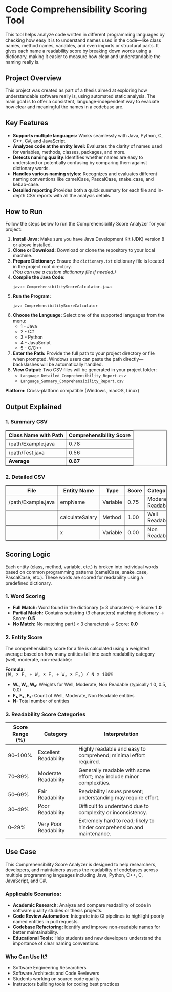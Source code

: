 <h1>Code Comprehensibility Scoring Tool</h1>
This tool helps analyze code written in different programming languages by checking how easy it is to understand names used in the code—like class names, method names, variables, and even imports or structural parts. It gives each name a readability score by breaking down words using a dictionary, making it easier to measure how clear and understandable the naming really is.
<h2>Project Overview</h2>
This project was created as part of a thesis aimed at exploring how understandable software really is, using automated static analysis. The main goal is to offer a consistent, language-independent way to evaluate how clear and meaningful the names in a codebase are.
<h2> Key Features</h2>
<ul>
  <li><b>Supports multiple languages:</b> Works seamlessly with Java, Python, C, C++, C#, and JavaScript.</li>
  <li><b>Analyzes code at the entity level:</b> Evaluates the clarity of names used for variables, methods, classes, packages, and more.</li>
  <li><b>Detects naming quality:</b>Identifies whether names are easy to understand or potentially confusing by comparing them against dictionary words.</li>
  <li><b>Handles various naming styles:</b> Recognizes and evaluates different naming conventions like camelCase, PascalCase, snake_case, and kebab-case.</li>
  <li><b>Detailed reporting:</b>Provides both a quick summary for each file and in-depth CSV reports with all the analysis details.</li>
</ul>

<h2>How to Run</h2>

<p>Follow the steps below to run the Comprehensibility Score Analyzer for your project:</p>

<ol>
  <li><strong>Install Java:</strong> Make sure you have Java Development Kit (JDK) version 8 or above installed.</li>
  <li><strong>Clone or Download:</strong> Download or clone the repository to your local machine.</li>
  <li><strong>Prepare Dictionary:</strong> Ensure the <code>dictionary.txt</code> dictionary file is located in the project root directory.
  <br><em>(You can use a custom dictionary file if needed.)</em></li>
  <li><strong>Compile the Java Code:</strong></li>
  <pre><code>javac ComprehensibilityScoreCalculator.java</code></pre>
  <li><strong>Run the Program:</strong></li>
  <pre><code>java ComprehensibilityScoreCalculator</code></pre>
  <li><strong>Choose the Language:</strong> Select one of the supported languages from the menu:
    <ul>
      <li>1 - Java</li>
      <li>2 - C#</li>
      <li>3 - Python</li>
      <li>4 - JavaScript</li>
      <li>5 - C/C++ </li>
    </ul>
  </li>
  <li><strong>Enter the Path:</strong> Provide the full path to your project directory or file when prompted. Windows users can paste the path directly—backslashes will be automatically handled.</li>
  <li><strong>View Output:</strong> Two CSV files will be generated in your project folder:
    <ul>
      <li><code>Language_Detailed_Comprehensibility_Report.csv</code></li>
      <li><code>Language_Summary_Comprehensibility_Report.csv</code></li>
    </ul>
  </li>
</ol>

<p><strong>Platform:</strong> Cross-platform compatible (Windows, macOS, Linux)</p>

  <h2>Output Explained</h2>

  <!-- Summary CSV Table -->
  <h3>1. Summary CSV</h3>
  <table border="1" cellspacing="0" cellpadding="8">
    <thead>
      <tr>
        <th>Class Name with Path</th>
        <th>Comprehensibility Score</th>
      </tr>
    </thead>
    <tbody>
      <tr>
        <td>/path/Example.java</td>
        <td>0.78</td>
      </tr>
      <tr>
        <td>/path/Test.java</td>
        <td>0.56</td>
      </tr>
      <tr>
        <td><strong>Average</strong></td>
        <td><strong>0.67</strong></td>
      </tr>
    </tbody>
  </table>

  <!-- Detailed CSV Table -->
  <h3>2. Detailed CSV</h3>
  <table border="1" cellspacing="0" cellpadding="8">
    <thead>
      <tr>
        <th>File</th>
        <th>Entity Name</th>
        <th>Type</th>
        <th>Score</th>
        <th>Category</th>
      </tr>
    </thead>
    <tbody>
      <tr>
        <td>/path/Example.java</td>
        <td>empName</td>
        <td>Variable</td>
        <td>0.75</td>
        <td>Moderate Readable</td>
      </tr>
      <tr>
        <td></td>
        <td>calculateSalary</td>
        <td>Method</td>
        <td>1.00</td>
        <td>Well Readable</td>
      </tr>
      <tr>
        <td></td>
        <td>x</td>
        <td>Variable</td>
        <td>0.00</td>
        <td>Non Readable</td>
      </tr>
    </tbody>
  </table>
</section>

<section id="scoring-logic">
  <h2>Scoring Logic</h2>

  <p>
    Each entity (class, method, variable, etc.) is broken into individual words based on common programming patterns 
    (camelCase, snake_case, PascalCase, etc.). These words are scored for readability using a predefined dictionary.
  </p>

  <h3>1. Word Scoring</h3>
  <ul>
    <li><strong>Full Match:</strong> Word found in the dictionary (≥ 3 characters) → Score: <strong>1.0</strong></li>
    <li><strong>Partial Match:</strong> Contains substring (3 characters) matching dictionary → Score: <strong>0.5</strong></li>
    <li><strong>No Match:</strong> No matching part( < 3 characters) → Score: <strong>0.0</strong></li>
  </ul>

  <h3>2. Entity Score</h3>
  <p>
    The comprehensibility score for a file is calculated using a weighted average based on how many entities fall 
    into each readability category (well, moderate, non-readable):
  </p>

  <p>
    <strong>Formula:</strong><br>
    <span style="font-family: 'Courier New', monospace;">
     (W₁ × F₁ + W₂ × F₂ + W₃ × F₃) / N × 100%
    </span>
  </p>

  <ul>
    <li><strong>W₁, W₂, W₃:</strong> Weights for Well, Moderate, Non Readable (typically 1.0, 0.5, 0.0)</li>
    <li><strong>F₁, F₂, F₃:</strong> Count of Well, Moderate, Non Readable entities</li>
    <li><strong>N:</strong> Total number of entities</li>
  </ul>

  <h3>3. Readability Score Categories</h3>

| Score Range (%) | Category              | Interpretation                                                                 |
|-----------------|----------------------|---------------------------------------------------------------------------------|
| 90–100%         | Excellent Readability | Highly readable and easy to comprehend; minimal effort required.               |
| 70–89%          | Moderate Readability  | Generally readable with some effort; may include minor complexities.           |
| 50–69%          | Fair Readability      | Readability issues present; understanding may require effort.                  |
| 30–49%          | Poor Readability      | Difficult to understand due to complexity or inconsistency.                    |
| 0–29%           | Very Poor Readability | Extremely hard to read; likely to hinder comprehension and maintenance.        |


</section>


<h2>Use Case</h2>
<p>
  This Comprehensibility Score Analyzer is designed to help researchers, developers, and maintainers assess the readability of codebases across multiple programming languages including Java, Python, C++, C, JavaScript, and C#.
</p>

<h3>Applicable Scenarios:</h3>
<ul>
  <li><strong>Academic Research:</strong> Analyze and compare readability of code in software quality studies or thesis projects.</li>
  <li><strong>Code Review Automation:</strong> Integrate into CI pipelines to highlight poorly named entities in pull requests.</li>
  <li><strong>Codebase Refactoring:</strong> Identify and improve non-readable names for better maintainability.</li>
  <li><strong>Educational Tools:</strong> Help students and new developers understand the importance of clear naming conventions.</li>
</ul>

<h3>Who Can Use It?</h3>
<ul>
  <li>Software Engineering Researchers</li>
  <li>Software Architects and Code Reviewers</li>
  <li>Students working on source code quality</li>
  <li>Instructors building tools for coding best practices</li>
</ul>
